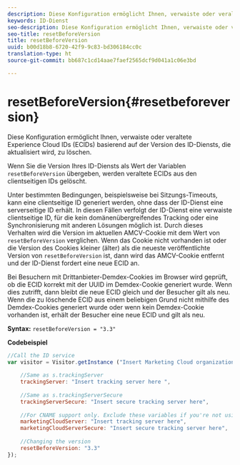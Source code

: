 ```yaml
---
description: Diese Konfiguration ermöglicht Ihnen, verwaiste oder veraltete Experience Cloud IDs (ECIDs) basierend auf der Version des ID-Diensts, die aktualisiert wird, zu löschen.
keywords: ID-Dienst
seo-description: Diese Konfiguration ermöglicht Ihnen, verwaiste oder veraltete Experience Cloud IDs (ECIDs) basierend auf der Version des ID-Diensts, die aktualisiert wird, zu löschen.
seo-title: resetBeforeVersion
title: resetBeforeVersion
uuid: b00d18b8-6720-42f9-9c83-bd306184cc0c
translation-type: ht
source-git-commit: bb687c1cd14aae7faef2565dcf9d041a1c06e3bd

---
```



# resetBeforeVersion{#resetbeforeversion}

Diese Konfiguration ermöglicht Ihnen, verwaiste oder veraltete Experience Cloud IDs (ECIDs) basierend auf der Version des ID-Diensts, die aktualisiert wird, zu löschen.

Wenn Sie die Version Ihres ID-Diensts als Wert der Variablen `resetBeforeVersion` übergeben, werden veraltete ECIDs aus den clientseitigen IDs gelöscht.

Unter bestimmten Bedingungen, beispielsweise bei Sitzungs-Timeouts, kann eine clientseitige ID generiert werden, ohne dass der ID-Dienst eine serverseitige ID erhält. In diesen Fällen verfolgt der ID-Dienst eine verwaiste clientseitige ID, für die kein domänenübergreifendes Tracking oder eine Synchronisierung mit anderen Lösungen möglich ist. Durch dieses Verhalten wird die Version im aktuellen AMCV-Cookie mit dem Wert von `resetBeforeVersion` verglichen. Wenn das Cookie nicht vorhanden ist oder die Version des Cookies kleiner (älter) als die neueste veröffentlichte Version von `resetBeforeVersion` ist, dann wird das AMCV-Cookie entfernt und der ID-Dienst fordert eine neue ECID an.

Bei Besuchern mit Drittanbieter-Demdex-Cookies im Browser wird geprüft, ob die ECID korrekt mit der UUID im Demdex-Cookie generiert wurde. Wenn dies zutrifft, dann bleibt die neue ECID gleich und der Besucher gilt als neu. Wenn die zu löschende ECID aus einem beliebigen Grund nicht mithilfe des Demdex-Cookies generiert wurde oder wenn kein Demdex-Cookie vorhanden ist, erhält der Besucher eine neue ECID und gilt als neu.

**Syntax:** `resetBeforeVersion = "3.3"`

**Codebeispiel**

```js
//Call the ID service 
var visitor = Visitor.getInstance ("Insert Marketing Cloud organization ID here", { 
  
    //Same as s.trackingServer 
    trackingServer: "Insert tracking server here ", 
  
    //Same as s.trackingServerSecure 
    trackingServerSecure: "Insert secure tracking server here", 
  
    //For CNAME support only. Exclude these variables if you're not using CNAME 
    marketingCloudServer: "Insert tracking server here", 
    marketingCloudServerSecure: "Insert secure tracking server here", 
  
    //Changing the version 
    resetBeforeVersion: "3.3" 
});
```

